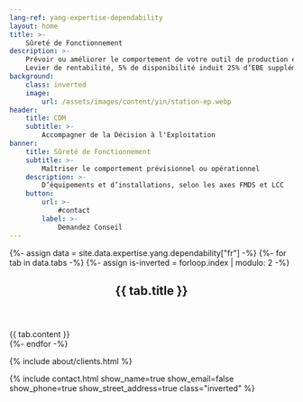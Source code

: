 ```yaml
---
lang-ref: yang-expertise-dependability
layout: home
title: >-
    Sûreté de Fonctionnement
description: >-
    Prévoir ou améliorer le comportement de votre outil de production et de vos équipements, en termes de fiabilité, Maintenabilité, disponibilité et sécurité dans une vision de performance technico-économique.
    Levier de rentabilité, 5% de disponibilité induit 25% d’EBE supplémentaire.
background:
    class: inverted
    image:
        url: /assets/images/content/yin/station-ep.webp
header:
    title: CDM
    subtitle: >-
        Accompagner de la Décision à l'Exploitation
banner:
    title: Sûreté de Fonctionnement
    subtitle: >-
        Maîtriser le comportement prévisionnel ou opérationnel
    description: >-
        D’équipements et d’installations, selon les axes FMDS et LCC
    button:
        url: >-
            #contact
        label: >-
            Demandez Conseil
---
```


{%- assign data = site.data.expertise.yang.dependability["fr"] -%}
{%- for tab in data.tabs -%}
{%- assign is-inverted = forloop.index | modulo: 2 -%}
<section id="{{ tab.id }}" {% if is-inverted == 0 %}class="inverted"{% endif %}>
    <header class="major">
        <h2>{{ tab.title }}</h2>
    </header>
    {{ tab.content }}
</section>
{%- endfor -%}

{% include about/clients.html %}

{% include contact.html show_name=true show_email=false show_phone=true show_street_address=true class="inverted" %}
